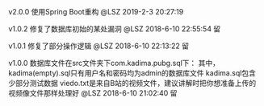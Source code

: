 v2.0.0
使用Spring Boot重构
@LSZ 2019-2-3 20:27:19

v1.0.2
修复了数据库初始的某处漏洞
@LSZ 2018-6-10 22:55:54 留

v1.0.1
修复了部分操作逻辑
@LSZ 2018-6-10 22:13:22 留

v1.0.0
数据库文件在src文件夹下com.kadima.pubg.sql下：
其中，kadima(empty).sql只有用户名和密码均为admin的数据库文件
kadima.sql包含少部分测试数据
viedo.txt是来自B站的视频文件，建议讲解时把你想准备上传的视频像文件那样处理好
@LSZ 2018-6-10 21:02:40 留
